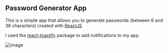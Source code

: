 ## Password Generator App

This is a simple app that allows you to generate passwords (between 6 and 36 characters) created with [ReactJS](https://reactjs.org/)

I used the [react-toastify](https://github.com/fkhadra/react-toastify#readme) package to add notifications to my app.

  ![image](https://user-images.githubusercontent.com/97433575/206744503-02b00877-226f-4066-9fad-5584b5291703.png)
